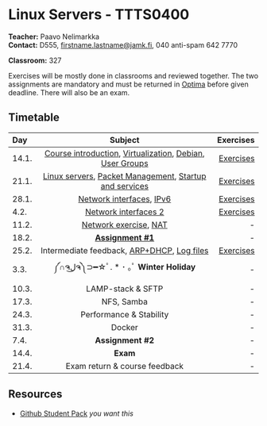 # Linux Servers - TTTS0400

**Teacher:** Paavo Nelimarkka  
**Contact:** D555, firstname.lastname@jamk.fi, 040 anti-spam 642 7770  

**Classroom:** 327

Exercises will be mostly done in classrooms and reviewed together. The two assignments are mandatory and must be returned in [Optima](https://optima.jamk.fi/) before given deadline. There will also be an exam.

## Timetable
| Day | Subject | Exercises |
|:--------|:----------:|-----:|
| 14.1. | [Course introduction](https://docs.google.com/presentation/d/1dyJju97IrH9Hi0RK5pFKysfahFsmkasNCl4Besg7yEE/edit?usp=sharing), [Virtualization](https://docs.google.com/presentation/d/1GMEvxJG4jjQcQ1-bolNhreHo0g1Dd5eG__T2KqyfQjY/edit?usp=sharing), [Debian](https://docs.google.com/presentation/d/1WaOiXPbdjOi__6paABBbmKaf3EchhHpkkPTdGp_bTrc/edit?usp=sharing), [User Groups](https://docs.google.com/presentation/d/1_Wqjat3eydFAVah7bxglho6Ev6yxoSd_8vMGu4lWs0Y/edit?usp=sharing) | [Exercises](https://docs.google.com/presentation/d/133cnZggnPU-vXdqfL3B86xzmS9T_DkYYDdNp5V888pI/edit?usp=sharing) |  
| 21.1. | [Linux servers](https://www.dropbox.com/s/bcbqw4pur5i5igv/Linux-palvelimena.pdf?dl=0), [Packet Management](https://www.dropbox.com/s/6i80i5ujbhtd1t1/Linux-Paketinhallinta.pdf?dl=0), [Startup and services](https://www.dropbox.com/s/nbi167b1ygdhk1k/K%C3%A4ynnistys%20ja%20palvelut.pdf?dl=0)| [Exercises](https://docs.google.com/presentation/d/14FfXoEJEllOKVnSlwujgxMRFOIAM94U20dGcuBAdRRU/edit?usp=sharing) |  
| 28.1. | [Network interfaces](https://www.dropbox.com/s/jlq9f9hgufp6r5m/Verkkorajapinnat1.pdf?dl=0), [IPv6](https://www.dropbox.com/s/4jfbrjs56pi8ntz/IPv6.pdf?dl=0) | [Exercises](https://github.com/JAMK-IT/TTTS0400-linux-servers/wiki/tehtavat-3) | 
| 4.2. | [Network interfaces 2](https://www.dropbox.com/s/rj0xbul9gysiyyj/Verkkorajapinnat2.pdf?dl=0) | [Exercises](https://github.com/JAMK-IT/TTTS0400-linux-servers/wiki/tehtavat-4) | 
| 11.2. | [Network exercise](https://github.com/JAMK-IT/TTTS0400-linux-servers/wiki/network-exercise), [NAT](https://www.dropbox.com/s/uy7x22k74tydxhw/NAT.pdf?dl=0) | - | 
| 18.2. | [**Assignment #1**](https://github.com/JAMK-IT/TTTS0400-linux-servers/wiki/Labra1) | - | 
| 25.2. | Intermediate feedback, [ARP+DHCP](https://www.dropbox.com/s/3tejzyd1phh5gdf/ARP-DHCP.pdf?dl=0), [Log files](https://www.dropbox.com/s/islav91wzetjf3j/Logit.pdf?dl=0) | [Exercises](https://github.com/JAMK-IT/TTTS0400-linux-servers/wiki/Exercises25_2) | 
| 3.3. | ༼∩ຈل͜ຈ༽⊃━☆ﾟ. * ･ ｡ﾟ **Winter Holiday** | - | 
| 10.3. | LAMP-stack & SFTP | - | 
| 17.3. | NFS, Samba | - | 
| 24.3. | Performance & Stability | - | 
| 31.3. | Docker | - | 
| 7.4. | **Assignment #2** | - | 
| 14.4. | **Exam** | - | 
| 21.4. | Exam return  & course feedback  | - | 

## Resources

- [Github Student Pack](https://education.github.com/pack) _you want this_
